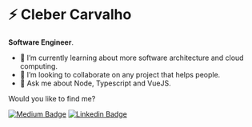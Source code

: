 # ⚡ Cleber Carvalho

**Software Engineer**.

- 🌱 I’m currently learning about more software architecture and cloud computing.
- 👯 I’m looking to collaborate on any project that helps people.
- 💬 Ask me about Node, Typescript and VueJS.

Would you like to find me?

[![Medium Badge](https://img.shields.io/badge/Medium-12100E?style=for-the-badge&logo=medium&logoColor=white)](https://medium.com/@clebercarvalho)
[![Linkedin Badge](https://img.shields.io/badge/LinkedIn-0077B5?style=for-the-badge&logo=linkedin&logoColor=white)](https://www.linkedin.com/in/cleber-carvalho)
